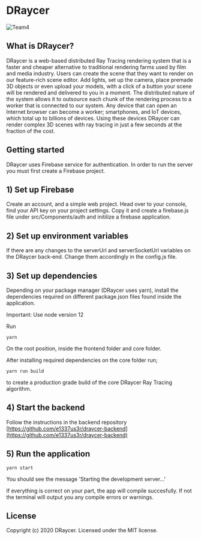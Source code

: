 # DRaycer
![Team4](https://github.com/e1337us3r/draycer-monorepo/assets/29656513/19f7af81-855f-4f9c-b44e-a106ab51e405)


## What is DRaycer?
DRaycer is a web-based distributed Ray Tracing rendering system that is a faster and cheaper alternative to traditional rendering farms used by film and media industry. Users can create the scene that they want to render on our feature-rich scene editor. Add lights, set up the camera, place premade 3D objects or even upload your models, with a click of a button your scene will be rendered and delivered to you in a moment. The distributed nature of the system allows it to outsource each chunk of the rendering process to a worker that is connected to our system. Any device that can open an Internet browser can become a worker; smartphones, and IoT devices, which total up to billions of devices. Using these devices DRaycer can render complex 3D scenes with ray tracing in just a few seconds at the fraction of the cost. 

## Getting started

DRaycer uses Firebase service for authentication. In order to run the server you must first create a Firebase project.

## 1) Set up Firebase

Create an account, and a simple web project. Head over to your console, find your API key on your project settings. Copy it and create a firebase.js file under src/Components/auth and initilize a firebase application.

## 2) Set up environment variables

If there are any changes to the serverUrl and serverSocketUrl variables on the DRaycer back-end. Change them accordingly in the config.js file.

## 3) Set up dependencies

Depending on your package manager (DRaycer uses yarn), install the dependencies required on different package.json files found inside the application.

Important: Use node version 12

Run

```
yarn
```

On the root position, inside the frontend folder and core folder.

After installing required dependencies on the core folder run;

```
yarn run build
```

to create a production grade build of the core DRaycer Ray Tracing algorithm.

## 4) Start the backend

Follow the instructions in the backend repository [https://github.com/e1337us3r/draycer-backend](https://github.com/e1337us3r/draycer-backend)

## 5) Run the application

```
yarn start
```

You should see the message 'Starting the development server...'

If everything is correct on your part, the app will compile succesfully. If not the terminal will output you any compile errors or warnings.

## License

Copyright (c) 2020 DRaycer. Licensed under the MIT license.
